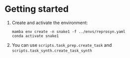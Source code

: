 # Getting started

1. Create and activate the environment:
    ```shell
    mamba env create -n snake1 -f ../envs/reprosyn.yaml
    conda activate snake1
    ```
2. You can use `scripts.task_prep.create_task` and `scripts.task_synth.create_task_synth`